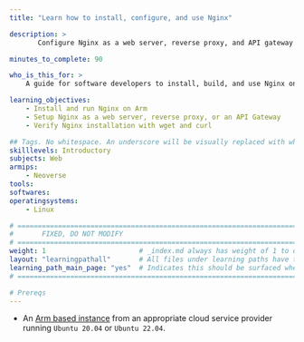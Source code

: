 ```yaml
---
title: "Learn how to install, configure, and use Nginx"

description: >
       Configure Nginx as a web server, reverse proxy, and API gateway

minutes_to_complete: 90

who_is_this_for: >
    A guide for software developers to install, build, and use Nginx on Arm

learning_objectives:
    - Install and run Nginx on Arm
    - Setup Nginx as a web server, reverse proxy, or an API Gateway
    - Verify Nginx installation with wget and curl

## Tags. No whitespace. An underscore will be visually replaced with whitespace.
skilllevels: Introductory
subjects: Web
armips:
    - Neoverse
tools:
softwares:
operatingsystems:
    - Linux

# ================================================================================
#       FIXED, DO NOT MODIFY
# ================================================================================
weight: 1                       # _index.md always has weight of 1 to order correctly
layout: "learningpathall"       # All files under learning paths have this same wrapper
learning_path_main_page: "yes"  # Indicates this should be surfaced when looking for related content. Only set for _index.md of learning path content.
# ================================================================================

# Prereqs
---
```

- An [Arm based instance](/learning-paths/cloud/providers) from an appropriate cloud service provider running `Ubuntu 20.04` or `Ubuntu 22.04`.

